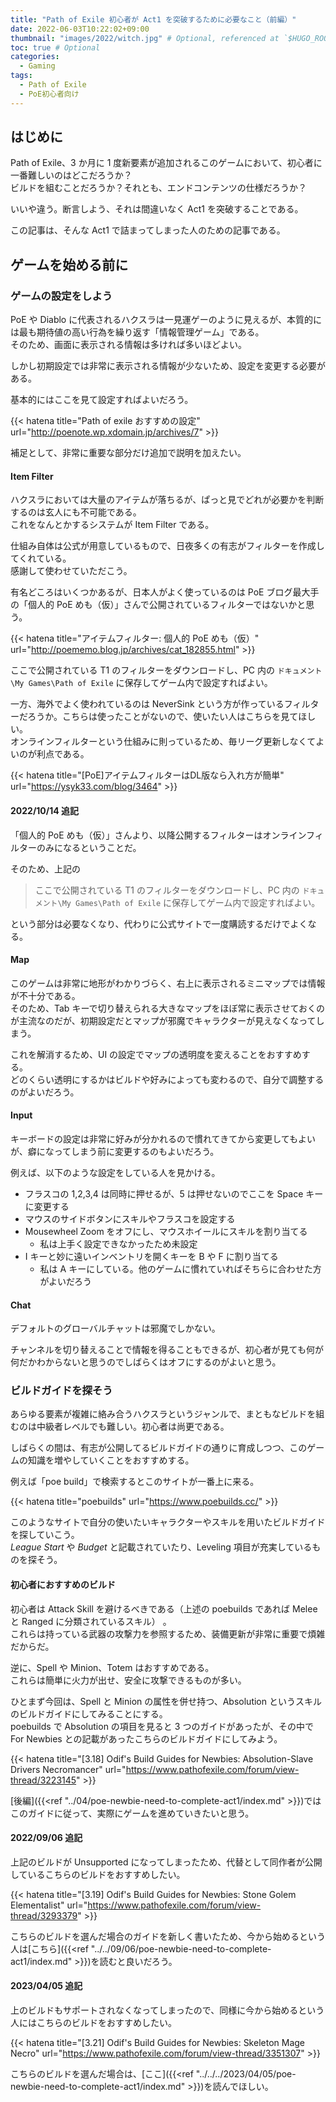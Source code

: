 ```yaml
---
title: "Path of Exile 初心者が Act1 を突破するために必要なこと（前編）"
date: 2022-06-03T10:22:02+09:00
thumbnail: "images/2022/witch.jpg" # Optional, referenced at `$HUGO_ROOT/static/images/thumbnail.jpg`
toc: true # Optional
categories:
  - Gaming
tags:
  - Path of Exile
  - PoE初心者向け
---
```


## はじめに

Path of Exile、3 か月に 1 度新要素が追加されるこのゲームにおいて、初心者に一番難しいのはどこだろうか？  
ビルドを組むことだろうか？それとも、エンドコンテンツの仕様だろうか？

いいや違う。断言しよう、それは間違いなく Act1 を突破することである。

この記事は、そんな Act1 で詰まってしまった人のための記事である。

## ゲームを始める前に

### ゲームの設定をしよう

PoE や Diablo に代表されるハクスラは一見運ゲーのように見えるが、本質的には最も期待値の高い行為を繰り返す「情報管理ゲーム」である。  
そのため、画面に表示される情報は多ければ多いほどよい。

しかし初期設定では非常に表示される情報が少ないため、設定を変更する必要がある。

基本的にはここを見て設定すればよいだろう。

{{< hatena title="Path of exile おすすめの設定" url="http://poenote.wp.xdomain.jp/archives/7" >}}

補足として、非常に重要な部分だけ追加で説明を加えたい。

#### Item Filter

ハクスラにおいては大量のアイテムが落ちるが、ぱっと見でどれが必要かを判断するのは玄人にも不可能である。  
これをなんとかするシステムが Item Filter である。

仕組み自体は公式が用意しているもので、日夜多くの有志がフィルターを作成してくれている。  
感謝して使わせていただこう。

有名どころはいくつかあるが、日本人がよく使っているのは PoE ブログ最大手の「個人的 PoE めも（仮）」さんで公開されているフィルターではないかと思う。

{{< hatena title="アイテムフィルター: 個人的 PoE めも（仮）" url="http://poememo.blog.jp/archives/cat_182855.html" >}}

ここで公開されている T1 のフィルターをダウンロードし、PC 内の `ドキュメント\My Games\Path of Exile` に保存してゲーム内で設定すればよい。

一方、海外でよく使われているのは NeverSink という方が作っているフィルターだろうか。こちらは使ったことがないので、使いたい人はこちらを見てほしい。  
オンラインフィルターという仕組みに則っているため、毎リーグ更新しなくてよいのが利点である。

{{< hatena title="[PoE]アイテムフィルターはDL版なら入れ方が簡単" url="https://ysyk33.com/blog/3464" >}}

#### 2022/10/14 追記

「個人的 PoE めも（仮）」さんより、以降公開するフィルターはオンラインフィルターのみになるということだ。

そのため、上記の

> ここで公開されている T1 のフィルターをダウンロードし、PC 内の `ドキュメント\My Games\Path of Exile` に保存してゲーム内で設定すればよい。

という部分は必要なくなり、代わりに公式サイトで一度購読するだけでよくなる。

#### Map

このゲームは非常に地形がわかりづらく、右上に表示されるミニマップでは情報が不十分である。  
そのため、Tab キーで切り替えられる大きなマップをほぼ常に表示させておくのが主流なのだが、初期設定だとマップが邪魔でキャラクターが見えなくなってしまう。

これを解消するため、UI の設定でマップの透明度を変えることをおすすめする。  
どのくらい透明にするかはビルドや好みによっても変わるので、自分で調整するのがよいだろう。

#### Input

キーボードの設定は非常に好みが分かれるので慣れてきてから変更してもよいが、癖になってしまう前に変更するのもよいだろう。

例えば、以下のような設定をしている人を見かける。

- フラスコの 1,2,3,4 は同時に押せるが、5 は押せないのでここを Space キーに変更する
- マウスのサイドボタンにスキルやフラスコを設定する
- Mousewheel Zoom をオフにし、マウスホイールにスキルを割り当てる
  - 私は上手く設定できなかったため未設定
- I キーと妙に遠いインベントリを開くキーを B や F に割り当てる
  - 私は A キーにしている。他のゲームに慣れていればそちらに合わせた方がよいだろう

#### Chat

デフォルトのグローバルチャットは邪魔でしかない。

チャンネルを切り替えることで情報を得ることもできるが、初心者が見ても何が何だかわからないと思うのでしばらくはオフにするのがよいと思う。

### ビルドガイドを探そう

あらゆる要素が複雑に絡み合うハクスラというジャンルで、まともなビルドを組むのは中級者レベルでも難しい。初心者は尚更である。

しばらくの間は、有志が公開してるビルドガイドの通りに育成しつつ、このゲームの知識を増やしていくことをおすすめする。

例えば「poe build」で検索するとこのサイトが一番上に来る。

{{< hatena title="poebuilds" url="https://www.poebuilds.cc/" >}}

このようなサイトで自分の使いたいキャラクターやスキルを用いたビルドガイドを探していこう。  
_League Start_ や _Budget_ と記載されていたり、Leveling 項目が充実しているものを探そう。

#### 初心者におすすめのビルド

初心者は Attack Skill を避けるべきである（上述の poebuilds であれば Melee と Ranged に分類されているスキル） 。  
これらは持っている武器の攻撃力を参照するため、装備更新が非常に重要で煩雑だからだ。

逆に、Spell や Minion、Totem はおすすめである。  
これらは簡単に火力が出せ、安全に攻撃できるものが多い。

ひとまず今回は、Spell と Minion の属性を併せ持つ、Absolution というスキルのビルドガイドにしてみることにする。  
poebuilds で Absolution の項目を見ると 3 つのガイドがあったが、その中で For Newbies との記載があったこちらのビルドガイドにしてみよう。

{{< hatena title="[3.18] Odif's Build Guides for Newbies: Absolution-Slave Drivers Necromancer" url="https://www.pathofexile.com/forum/view-thread/3223145" >}}

[後編]({{<ref "../04/poe-newbie-need-to-complete-act1/index.md" >}})ではこのガイドに従って、実際にゲームを進めていきたいと思う。

#### 2022/09/06 追記

上記のビルドが Unsupported になってしまったため、代替として同作者が公開しているこちらのビルドをおすすめしたい。

{{< hatena title="[3.19] Odif's Build Guides for Newbies: Stone Golem Elementalist" url="https://www.pathofexile.com/forum/view-thread/3293379" >}}

こちらのビルドを選んだ場合のガイドを新しく書いたため、今から始めるという人は[こちら]({{<ref "../../09/06/poe-newbie-need-to-complete-act1/index.md" >}})を読むと良いだろう。

#### 2023/04/05 追記

上のビルドもサポートされなくなってしまったので、同様に今から始めるという人にはこちらのビルドをおすすめしたい。

{{< hatena title="[3.21] Odif's Build Guides for Newbies: Skeleton Mage Necro" url="https://www.pathofexile.com/forum/view-thread/3351307" >}}

こちらのビルドを選んだ場合は、[ここ]({{<ref "../../../2023/04/05/poe-newbie-need-to-complete-act1/index.md" >}})を読んでほしい。
